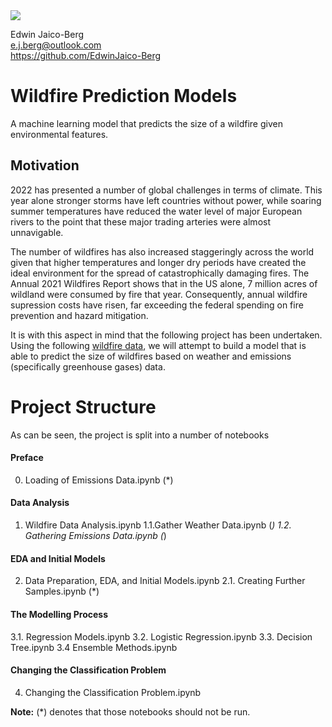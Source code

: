 <img src='https://ichef.bbci.co.uk/news/976/cpsprodpb/B420/production/_125621164_fire-reuters.jpg'>

Edwin Jaico-Berg <br>
e.j.berg@outlook.com <br>
https://github.com/EdwinJaico-Berg <br>

# Wildfire Prediction Models
A machine learning model that predicts the size of a wildfire given environmental features.

## Motivation

2022 has presented a number of global challenges in terms of climate. This year alone stronger storms have left countries without power, while soaring summer temperatures have reduced the water level of major European rivers to the point that these major trading arteries were almost unnavigable. 

The number of wildfires has also increased staggeringly across the world given that higher temperatures and longer dry periods have created the ideal environment for the spread of catastrophically damaging fires. The Annual 2021 Wildfires Report shows that in the US alone, 7 million acres of wildland were consumed by fire that year. Consequently, annual wildfire supression costs have risen, far exceeding the federal spending on fire prevention and hazard mitigation. 

It is with this aspect in mind that the following project has been undertaken. Using the following <a href='https://www.kaggle.com/datasets/rtatman/188-million-us-wildfires'>wildfire data</a>, we will attempt to build a model that is able to  predict the size of wildfires based on weather and emissions (specifically greenhouse gases) data. 

# Project Structure

As can be seen, the project is split into a number of notebooks 

#### Preface
0. Loading of Emissions Data.ipynb (*)

#### Data Analysis
1. Wildfire Data Analysis.ipynb
1.1.Gather Weather Data.ipynb (*)
1.2. Gathering Emissions Data.ipynb (*)

#### EDA and Initial Models
2. Data Preparation, EDA, and Initial Models.ipynb
2.1. Creating Further Samples.ipynb (*)

#### The Modelling Process
3.1. Regression Models.ipynb
3.2. Logistic Regression.ipynb
3.3. Decision Tree.ipynb
3.4 Ensemble Methods.ipynb

#### Changing the Classification Problem
4. Changing the Classification Problem.ipynb

**Note:** (*) denotes that those notebooks should not be run.